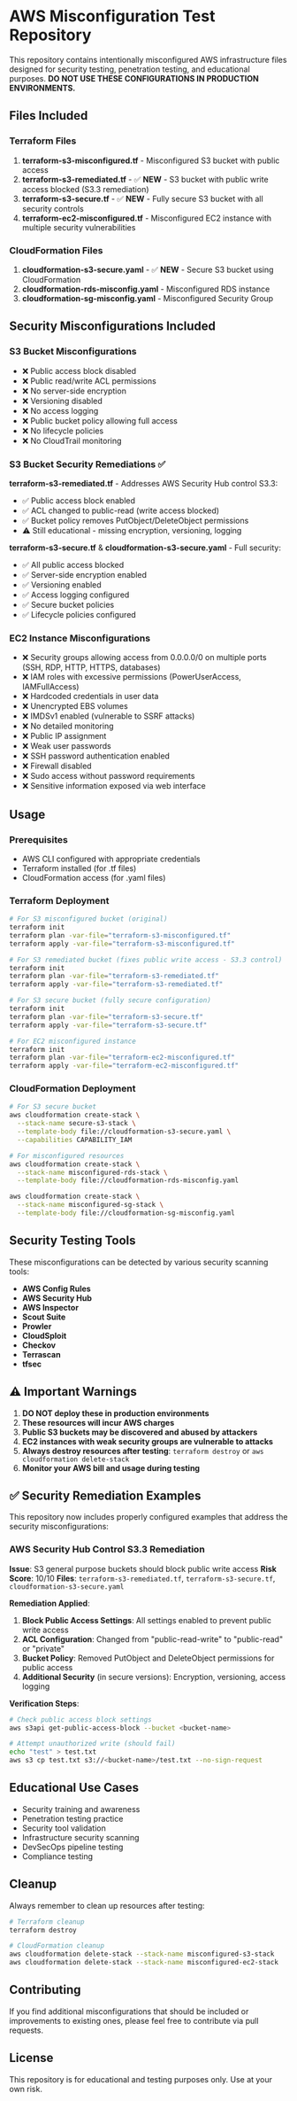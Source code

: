 # AWS Misconfiguration Test Repository

This repository contains intentionally misconfigured AWS infrastructure files designed for security testing, penetration testing, and educational purposes. **DO NOT USE THESE CONFIGURATIONS IN PRODUCTION ENVIRONMENTS.**

## Files Included

### Terraform Files
1. **terraform-s3-misconfigured.tf** - Misconfigured S3 bucket with public access
2. **terraform-s3-remediated.tf** - ✅ **NEW** - S3 bucket with public write access blocked (S3.3 remediation)
3. **terraform-s3-secure.tf** - ✅ **NEW** - Fully secure S3 bucket with all security controls
4. **terraform-ec2-misconfigured.tf** - Misconfigured EC2 instance with multiple security vulnerabilities

### CloudFormation Files
1. **cloudformation-s3-secure.yaml** - ✅ **NEW** - Secure S3 bucket using CloudFormation
2. **cloudformation-rds-misconfig.yaml** - Misconfigured RDS instance 
3. **cloudformation-sg-misconfig.yaml** - Misconfigured Security Group

## Security Misconfigurations Included

### S3 Bucket Misconfigurations
- ❌ Public access block disabled
- ❌ Public read/write ACL permissions
- ❌ No server-side encryption
- ❌ Versioning disabled
- ❌ No access logging
- ❌ Public bucket policy allowing full access
- ❌ No lifecycle policies
- ❌ No CloudTrail monitoring

### S3 Bucket Security Remediations ✅
**terraform-s3-remediated.tf** - Addresses AWS Security Hub control S3.3:
- ✅ Public access block enabled
- ✅ ACL changed to public-read (write access blocked)
- ✅ Bucket policy removes PutObject/DeleteObject permissions
- ⚠️ Still educational - missing encryption, versioning, logging

**terraform-s3-secure.tf** & **cloudformation-s3-secure.yaml** - Full security:
- ✅ All public access blocked
- ✅ Server-side encryption enabled
- ✅ Versioning enabled
- ✅ Access logging configured
- ✅ Secure bucket policies
- ✅ Lifecycle policies configured

### EC2 Instance Misconfigurations
- ❌ Security groups allowing access from 0.0.0.0/0 on multiple ports (SSH, RDP, HTTP, HTTPS, databases)
- ❌ IAM roles with excessive permissions (PowerUserAccess, IAMFullAccess)
- ❌ Hardcoded credentials in user data
- ❌ Unencrypted EBS volumes
- ❌ IMDSv1 enabled (vulnerable to SSRF attacks)
- ❌ No detailed monitoring
- ❌ Public IP assignment
- ❌ Weak user passwords
- ❌ SSH password authentication enabled
- ❌ Firewall disabled
- ❌ Sudo access without password requirements
- ❌ Sensitive information exposed via web interface

## Usage

### Prerequisites
- AWS CLI configured with appropriate credentials
- Terraform installed (for .tf files)
- CloudFormation access (for .yaml files)

### Terraform Deployment
```bash
# For S3 misconfigured bucket (original)
terraform init
terraform plan -var-file="terraform-s3-misconfigured.tf"
terraform apply -var-file="terraform-s3-misconfigured.tf"

# For S3 remediated bucket (fixes public write access - S3.3 control)
terraform init
terraform plan -var-file="terraform-s3-remediated.tf"
terraform apply -var-file="terraform-s3-remediated.tf"

# For S3 secure bucket (fully secure configuration)
terraform init
terraform plan -var-file="terraform-s3-secure.tf"
terraform apply -var-file="terraform-s3-secure.tf"

# For EC2 misconfigured instance
terraform init
terraform plan -var-file="terraform-ec2-misconfigured.tf"
terraform apply -var-file="terraform-ec2-misconfigured.tf"
```

### CloudFormation Deployment
```bash
# For S3 secure bucket
aws cloudformation create-stack \
  --stack-name secure-s3-stack \
  --template-body file://cloudformation-s3-secure.yaml \
  --capabilities CAPABILITY_IAM

# For misconfigured resources
aws cloudformation create-stack \
  --stack-name misconfigured-rds-stack \
  --template-body file://cloudformation-rds-misconfig.yaml

aws cloudformation create-stack \
  --stack-name misconfigured-sg-stack \
  --template-body file://cloudformation-sg-misconfig.yaml
```

## Security Testing Tools

These misconfigurations can be detected by various security scanning tools:
- **AWS Config Rules**
- **AWS Security Hub**
- **AWS Inspector**
- **Scout Suite**
- **Prowler**
- **CloudSploit**
- **Checkov**
- **Terrascan**
- **tfsec**

## ⚠️ Important Warnings

1. **DO NOT deploy these in production environments**
2. **These resources will incur AWS charges**
3. **Public S3 buckets may be discovered and abused by attackers**
4. **EC2 instances with weak security groups are vulnerable to attacks**
5. **Always destroy resources after testing**: `terraform destroy` or `aws cloudformation delete-stack`
6. **Monitor your AWS bill and usage during testing**

## ✅ Security Remediation Examples

This repository now includes properly configured examples that address the security misconfigurations:

### AWS Security Hub Control S3.3 Remediation
**Issue**: S3 general purpose buckets should block public write access
**Risk Score**: 10/10
**Files**: `terraform-s3-remediated.tf`, `terraform-s3-secure.tf`, `cloudformation-s3-secure.yaml`

**Remediation Applied**:
1. **Block Public Access Settings**: All settings enabled to prevent public write access
2. **ACL Configuration**: Changed from "public-read-write" to "public-read" or "private"
3. **Bucket Policy**: Removed PutObject and DeleteObject permissions for public access
4. **Additional Security** (in secure versions): Encryption, versioning, access logging

**Verification Steps**:
```bash
# Check public access block settings
aws s3api get-public-access-block --bucket <bucket-name>

# Attempt unauthorized write (should fail)
echo "test" > test.txt
aws s3 cp test.txt s3://<bucket-name>/test.txt --no-sign-request
```

## Educational Use Cases

- Security training and awareness
- Penetration testing practice
- Security tool validation
- Infrastructure security scanning
- DevSecOps pipeline testing
- Compliance testing

## Cleanup

Always remember to clean up resources after testing:

```bash
# Terraform cleanup
terraform destroy

# CloudFormation cleanup
aws cloudformation delete-stack --stack-name misconfigured-s3-stack
aws cloudformation delete-stack --stack-name misconfigured-ec2-stack
```

## Contributing

If you find additional misconfigurations that should be included or improvements to existing ones, please feel free to contribute via pull requests.

## License

This repository is for educational and testing purposes only. Use at your own risk.
